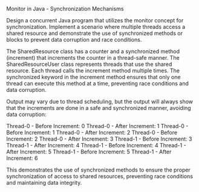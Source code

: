 Monitor in Java - Synchronization Mechanisms 

Design a concurrent Java program that utilizes the monitor concept for synchronization. Implement a scenario where multiple threads access a shared resource and demonstrate the use of synchronized methods or blocks to prevent data corruption and race conditions.


The SharedResource class has a counter and a synchronized method (increment) that increments the counter in a thread-safe manner.
The SharedResourceUser class represents threads that use the shared resource. Each thread calls the increment method multiple times.
The synchronized keyword in the increment method ensures that only one thread can execute this method at a time, preventing race conditions and data corruption.


Output may vary due to thread scheduling, but the output will always show that the increments are done in a safe and synchronized manner, avoiding data corruption:

Thread-0 - Before Increment: 0
Thread-0 - After Increment: 1
Thread-0 - Before Increment: 1
Thread-0 - After Increment: 2
Thread-0 - Before Increment: 2
Thread-0 - After Increment: 3
Thread-1 - Before Increment: 3
Thread-1 - After Increment: 4
Thread-1 - Before Increment: 4
Thread-1 - After Increment: 5
Thread-1 - Before Increment: 5
Thread-1 - After Increment: 6

This demonstrates the use of synchronized methods to ensure the proper synchronization of access to shared resources, preventing race conditions and maintaining data integrity.
